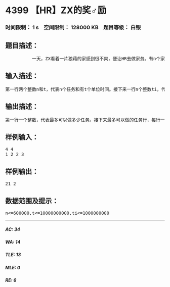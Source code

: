 # 4399 【HR】ZX的奖♂励   
### 时间限制： 1 s&nbsp;&nbsp;&nbsp;&nbsp;空间限制： 128000 KB&nbsp;&nbsp;&nbsp;&nbsp;题目等级： 白银  
## 题目描述：  

<pre>
          一天，ZX看着一片狼藉的家感到很不爽，便让HR去做家务。有n个家务，做每个家务都需要一个时间ti，有t个单位时间给HR做，HR家务做得越多，ZX的奖♂励给得越多。          HR这时候再次以迅雷不及掩耳盗铃叮当响的速度把这个任务交给了你，你需要输出t个单位时间内最多可以做多少任务，并把每个入选任务的耗时从小到大输出。因为HR比较懒，所以他想要在做最多任务的情况下，所有任务耗时之和最小。
</pre>
  
  
## 输入描述：  

<pre>
第一行两个整数n和t，代表n个任务和有t个单位时间。接下来一行n个整数ti，代表每个任务的耗时。
</pre>
  
  
## 输出描述：  

<pre>
第一行一个整数，代表最多可以做多少任务。接下来最多可以做的任务行，每行一个整数代表这个的任务耗时。
</pre>
  
  
## 样例输入：  

<pre>
4 4  
1 2 2 3
</pre>
  
  
## 样例输出：  

<pre>
21 2
</pre>
  
  
## 数据范围及提示：  

<pre>
n<=600000,t<=10000000000,ti<=1000000000
</pre>
  
  
***  

##### AC: 34  
##### WA: 14  
##### TLE: 13  
##### MLE: 0  
##### RE: 6  
